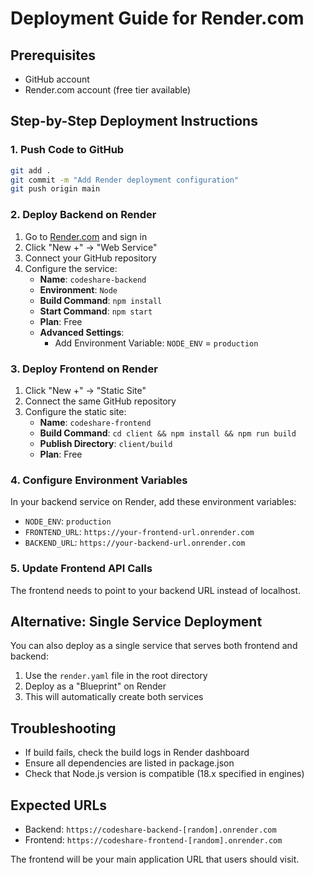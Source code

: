 # Deployment Guide for Render.com

## Prerequisites
- GitHub account
- Render.com account (free tier available)

## Step-by-Step Deployment Instructions

### 1. Push Code to GitHub
```bash
git add .
git commit -m "Add Render deployment configuration"
git push origin main
```

### 2. Deploy Backend on Render

1. Go to [Render.com](https://render.com) and sign in
2. Click "New +" → "Web Service"
3. Connect your GitHub repository
4. Configure the service:
   - **Name**: `codeshare-backend`
   - **Environment**: `Node`
   - **Build Command**: `npm install`
   - **Start Command**: `npm start`
   - **Plan**: Free
   - **Advanced Settings**:
     - Add Environment Variable: `NODE_ENV` = `production`

### 3. Deploy Frontend on Render

1. Click "New +" → "Static Site"
2. Connect the same GitHub repository
3. Configure the static site:
   - **Name**: `codeshare-frontend`
   - **Build Command**: `cd client && npm install && npm run build`
   - **Publish Directory**: `client/build`
   - **Plan**: Free

### 4. Configure Environment Variables

In your backend service on Render, add these environment variables:
- `NODE_ENV`: `production`
- `FRONTEND_URL`: `https://your-frontend-url.onrender.com`
- `BACKEND_URL`: `https://your-backend-url.onrender.com`

### 5. Update Frontend API Calls

The frontend needs to point to your backend URL instead of localhost.

## Alternative: Single Service Deployment

You can also deploy as a single service that serves both frontend and backend:

1. Use the `render.yaml` file in the root directory
2. Deploy as a "Blueprint" on Render
3. This will automatically create both services

## Troubleshooting

- If build fails, check the build logs in Render dashboard
- Ensure all dependencies are listed in package.json
- Check that Node.js version is compatible (18.x specified in engines)

## Expected URLs
- Backend: `https://codeshare-backend-[random].onrender.com`
- Frontend: `https://codeshare-frontend-[random].onrender.com`

The frontend will be your main application URL that users should visit.

